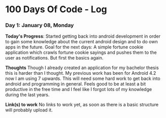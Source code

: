 # 100 Days Of Code - Log


### Day 1: January 08, Monday

**Today's Progress**: Started getting back into android development in order to gain some knowledge about the current android design and to do own apps in the future. 
Goal for the next days: A simple fortune cookie application which crawls fortune cookie sayings and pushes them to the user as notifications. But first the basics again.

**Thoughts** Though I already created an application for my bachelor thesis this is harder than I thought. My previous work has been for Android 4.2 now I am using 7 upwards. 
This will need some hard work to get back into android and programming in general. Feels good to be at least a bit productive in the free time and I feel like I forgot lots of my knowledge during the last years.

**Link(s) to work**
No links to work yet, as soon as there is a basic structure will probably upload it. 
